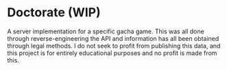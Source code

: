 # Doctorate (WIP)
A server implementation for a specific gacha game. This was all done through reverse-engineering the API and information has all been obtained through legal methods. I do not seek to profit from publishing this data, and this project is for entirely educational purposes and no profit is made from this.
